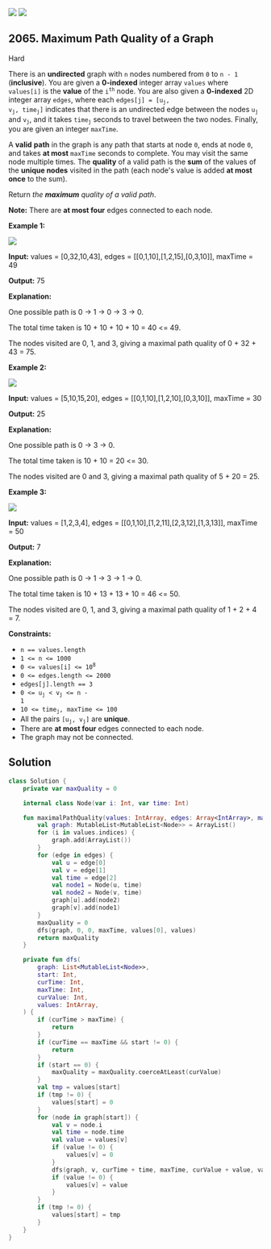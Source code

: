 [![](https://img.shields.io/github/stars/javadev/LeetCode-in-Kotlin?label=Stars&style=flat-square)](https://github.com/javadev/LeetCode-in-Kotlin)
[![](https://img.shields.io/github/forks/javadev/LeetCode-in-Kotlin?label=Fork%20me%20on%20GitHub%20&style=flat-square)](https://github.com/javadev/LeetCode-in-Kotlin/fork)

## 2065\. Maximum Path Quality of a Graph

Hard

There is an **undirected** graph with `n` nodes numbered from `0` to `n - 1` (**inclusive**). You are given a **0-indexed** integer array `values` where `values[i]` is the **value** of the <code>i<sup>th</sup></code> node. You are also given a **0-indexed** 2D integer array `edges`, where each <code>edges[j] = [u<sub>j</sub>, v<sub>j</sub>, time<sub>j</sub>]</code> indicates that there is an undirected edge between the nodes <code>u<sub>j</sub></code> and <code>v<sub>j</sub></code>, and it takes <code>time<sub>j</sub></code> seconds to travel between the two nodes. Finally, you are given an integer `maxTime`.

A **valid** **path** in the graph is any path that starts at node `0`, ends at node `0`, and takes **at most** `maxTime` seconds to complete. You may visit the same node multiple times. The **quality** of a valid path is the **sum** of the values of the **unique nodes** visited in the path (each node's value is added **at most once** to the sum).

Return _the **maximum** quality of a valid path_.

**Note:** There are **at most four** edges connected to each node.

**Example 1:**

![](https://assets.leetcode.com/uploads/2021/10/19/ex1drawio.png)

**Input:** values = [0,32,10,43], edges = \[\[0,1,10],[1,2,15],[0,3,10]], maxTime = 49

**Output:** 75

**Explanation:** 

One possible path is 0 -> 1 -> 0 -> 3 -> 0.

The total time taken is 10 + 10 + 10 + 10 = 40 <= 49. 

The nodes visited are 0, 1, and 3, giving a maximal path quality of 0 + 32 + 43 = 75.

**Example 2:**

![](https://assets.leetcode.com/uploads/2021/10/19/ex2drawio.png)

**Input:** values = [5,10,15,20], edges = \[\[0,1,10],[1,2,10],[0,3,10]], maxTime = 30

**Output:** 25

**Explanation:**

One possible path is 0 -> 3 -> 0. 

The total time taken is 10 + 10 = 20 <= 30.

The nodes visited are 0 and 3, giving a maximal path quality of 5 + 20 = 25.

**Example 3:**

![](https://assets.leetcode.com/uploads/2021/10/19/ex31drawio.png)

**Input:** values = [1,2,3,4], edges = \[\[0,1,10],[1,2,11],[2,3,12],[1,3,13]], maxTime = 50

**Output:** 7

**Explanation:** 

One possible path is 0 -> 1 -> 3 -> 1 -> 0. 

The total time taken is 10 + 13 + 13 + 10 = 46 <= 50. 

The nodes visited are 0, 1, and 3, giving a maximal path quality of 1 + 2 + 4 = 7.

**Constraints:**

*   `n == values.length`
*   `1 <= n <= 1000`
*   <code>0 <= values[i] <= 10<sup>8</sup></code>
*   `0 <= edges.length <= 2000`
*   `edges[j].length == 3`
*   <code>0 <= u<sub>j</sub> < v<sub>j</sub> <= n - 1</code>
*   <code>10 <= time<sub>j</sub>, maxTime <= 100</code>
*   All the pairs <code>[u<sub>j</sub>, v<sub>j</sub>]</code> are **unique**.
*   There are **at most four** edges connected to each node.
*   The graph may not be connected.

## Solution

```kotlin
class Solution {
    private var maxQuality = 0

    internal class Node(var i: Int, var time: Int)

    fun maximalPathQuality(values: IntArray, edges: Array<IntArray>, maxTime: Int): Int {
        val graph: MutableList<MutableList<Node>> = ArrayList()
        for (i in values.indices) {
            graph.add(ArrayList())
        }
        for (edge in edges) {
            val u = edge[0]
            val v = edge[1]
            val time = edge[2]
            val node1 = Node(u, time)
            val node2 = Node(v, time)
            graph[u].add(node2)
            graph[v].add(node1)
        }
        maxQuality = 0
        dfs(graph, 0, 0, maxTime, values[0], values)
        return maxQuality
    }

    private fun dfs(
        graph: List<MutableList<Node>>,
        start: Int,
        curTime: Int,
        maxTime: Int,
        curValue: Int,
        values: IntArray,
    ) {
        if (curTime > maxTime) {
            return
        }
        if (curTime == maxTime && start != 0) {
            return
        }
        if (start == 0) {
            maxQuality = maxQuality.coerceAtLeast(curValue)
        }
        val tmp = values[start]
        if (tmp != 0) {
            values[start] = 0
        }
        for (node in graph[start]) {
            val v = node.i
            val time = node.time
            val value = values[v]
            if (value != 0) {
                values[v] = 0
            }
            dfs(graph, v, curTime + time, maxTime, curValue + value, values)
            if (value != 0) {
                values[v] = value
            }
        }
        if (tmp != 0) {
            values[start] = tmp
        }
    }
}
```